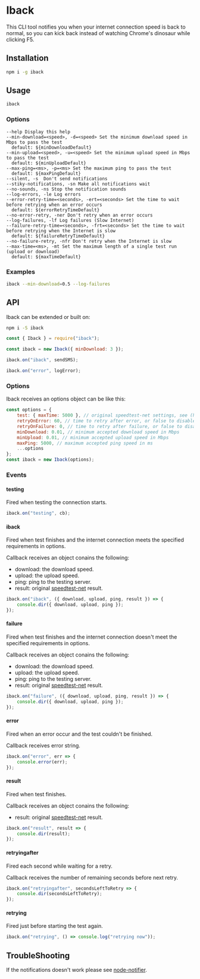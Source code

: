 # Iback

This CLI tool notifies you when your internet connection speed is back to normal, so you can kick back instead of watching Chrome's dinosaur while clicking F5.

## Installation

```sh
npm i -g iback
```

## Usage

```sh
iback
```

### Options

    --help Display this help
    --min-download=<speed>, -d=<speed> Set the minimum download speed in Mbps to pass the test
      default: ${minDownloadDefault}
    --min-upload=<speed>, -u=<speed> Set the minimum upload speed in Mbps to pass the test
      default: ${minUploadDefault}
    --max-ping=<ms>, -p=<ms> Set the maximum ping to pass the test
      default: ${maxPingDefault}
    --silent, -s  Don't send notifications
    --stiky-notifications, -sn Make all notifications wait
    --no-sounds, -ns Stop the notification sounds
    --log-errors, -le Log errors
    --error-retry-time=<seconds>, -ert=<seconds> Set the time to wait before retrying when an error occurs
      default: ${errorRetryTimeDefault}
    --no-error-retry, -ner Don't retry when an error occurs
    --log-failures, -lf Log failures (Slow Internet)
    --failure-retry-time=<seconds>, -frt=<seconds> Set the time to wait before retrying when the Internet is slow
      default: ${failureRetryTimeDefault}
    --no-failure-retry, -nfr Don't retry when the Internet is slow
    --max-time=<ms>, -mt Set the maximum length of a single test run (upload or download)
      default: ${maxTimeDefault}

### Examples

```sh
iback --min-download=0.5 --log-failures
```

## API

Iback can be extended or built on:

```sh
npm i -S iback
```

```js
const { Iback } = require("iback");

const iback = new Iback({ minDownload: 3 });

iback.on("iback", sendSMS);

iback.on("error", logError);
```

### Options

Iback receives an options object can be like this:

```js
const options = {
    test: { maxTime: 5000 }, // original speedtest-net settings, see (https://github.com/ddsol/speedtest.net)
    retryOnError: 60, // time to retry after error, or false to disable autoretry on errors
    retryOnFailure: 0, // time to retry after failure, or false to disable autoretry on errors
    minDownload: 0.01, // minimum accepted download speed in Mbps
    minUpload: 0.01, // minimum accepted upload speed in Mbps
    maxPing: 5000, // maximum accepted ping speed in ms
    ...options
};
const iback = new Iback(options);
```

### Events

#### testing

Fired when testing the connection starts.

```js
iback.on("testing", cb);
```

#### iback

Fired when test finishes and the internet connection meets the specified requirements in options.

Callback receives an object conains the following:

-   download: the download speed.
-   upload: the upload speed.
-   ping: ping to the testing server.
-   result: original [speedtest-net](https://github.com/ddsol/speedtest.net) result.

```js
iback.on("iback", ({ download, upload, ping, result }) => {
    console.dir({ download, upload, ping });
});
```

#### failure

Fired when test finishes and the internet connection doesn't meet the specified requirements in options.

Callback receives an object conains the following:

-   download: the download speed.
-   upload: the upload speed.
-   ping: ping to the testing server.
-   result: original [speedtest-net](https://github.com/ddsol/speedtest.net) result.

```js
iback.on("failure", ({ download, upload, ping, result }) => {
    console.dir({ download, upload, ping });
});
```

#### error

Fired when an error occur and the test couldn't be finished.

Callback receives error string.

```js
iback.on("error", err => {
    console.error(err);
});
```

#### result

Fired when test finishes.

Callback receives an object conains the following:

-   result: original [speedtest-net](https://github.com/ddsol/speedtest.net) result.

```js
iback.on("result", result => {
    console.dir(result);
});
```

#### retryingafter

Fired each second while waiting for a retry.

Callback receives the number of remaining seconds before next retry.

```js
iback.on("retryingafter", secondsLeftToRetry => {
    console.dir(secondsLeftToRetry);
});
```

#### retrying

Fired just before starting the test again.

```js
iback.on("retrying", () => console.log("retrying now"));
```

## TroubleShooting

If the notifications doesn't work please see [node-notifier](https://github.com/mikaelbr/node-notifier).
